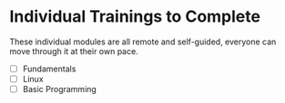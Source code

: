 # Individual Trainings to Complete
These individual modules are all remote and self-guided, everyone can move through it at their own pace.
- [ ] Fundamentals
- [ ] Linux
- [ ] Basic Programming

